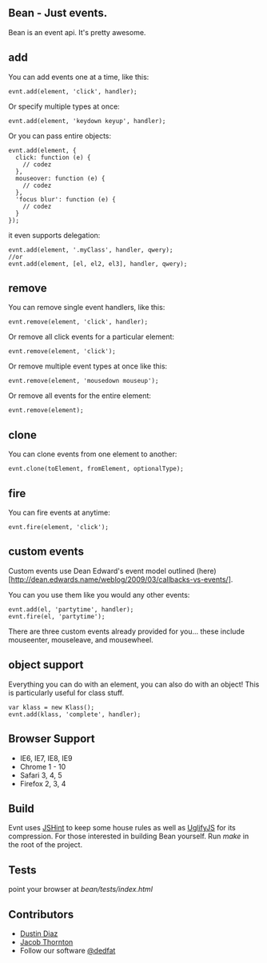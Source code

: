 Bean - Just events.
------------------
Bean is an event api. It's pretty awesome.

add
---
You can add events one at a time, like this:

    evnt.add(element, 'click', handler);

Or specify multiple types at once:

    evnt.add(element, 'keydown keyup', handler);

Or you can pass entire objects:

    evnt.add(element, {
      click: function (e) {
        // codez
      },
      mouseover: function (e) {
        // codez
      },
      'focus blur': function (e) {
        // codez
      }
    });

it even supports delegation:

    evnt.add(element, '.myClass', handler, qwery);
    //or
    evnt.add(element, [el, el2, el3], handler, qwery);

remove
------
You can remove single event handlers, like this:

    evnt.remove(element, 'click', handler);

Or remove all click events for a particular element:

    evnt.remove(element, 'click');

Or remove multiple event types at once like this:

    evnt.remove(element, 'mousedown mouseup');

Or remove all events for the entire element:

    evnt.remove(element);

clone
-----
You can clone events from one element to another:

    evnt.clone(toElement, fromElement, optionalType);

fire
----
You can fire events at anytime:

    evnt.fire(element, 'click');

custom events
-------------
Custom events use Dean Edward's event model outlined (here)[http://dean.edwards.name/weblog/2009/03/callbacks-vs-events/].

You can you use them like you would any other events:

    evnt.add(el, 'partytime', handler);
    evnt.fire(el, 'partytime');


There are three custom events already provided for you... these include mouseenter, mouseleave, and mousewheel.

object support
--------------
Everything you can do with an element, you can also do with an object! This is particularly useful for class stuff.

    var klass = new Klass();
    evnt.add(klass, 'complete', handler);


Browser Support
---------------
  - IE6, IE7, IE8, IE9
  - Chrome 1 - 10
  - Safari 3, 4, 5
  - Firefox 2, 3, 4

Build
-----
Evnt uses [JSHint](http://www.jshint.com/) to keep some house rules as well as [UglifyJS](https://github.com/mishoo/UglifyJS) for its compression. For those interested in building Bean yourself. Run *make* in the root of the project.

Tests
-----
point your browser at _bean/tests/index.html_

Contributors
-------
  * [Dustin Diaz](https://github.com/ded/qwery/commits/master?author=ded)
  * [Jacob Thornton](https://github.com/ded/qwery/commits/master?author=fat)
  * Follow our software [@dedfat](http://twitter.com/dedfat)